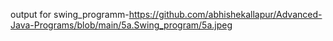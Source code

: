 output for swing_programm-https://github.com/abhishekallapur/Advanced-Java-Programs/blob/main/5a.Swing_program/5a.jpeg
